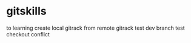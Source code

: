 # gitskills
to learning create local gitrack from remote gitrack
test dev branch
test checkout 
conflict